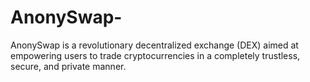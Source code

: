# AnonySwap-
AnonySwap is a revolutionary decentralized exchange (DEX) aimed at empowering users to trade cryptocurrencies in a completely trustless, secure, and private manner.

